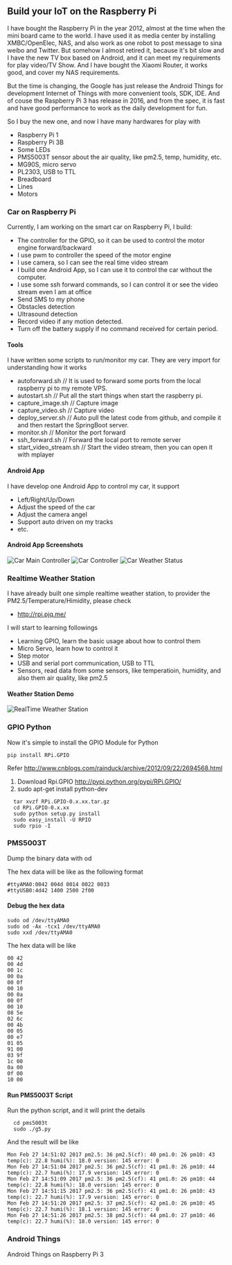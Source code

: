 ## Build your IoT on the Raspberry Pi

I have bought the Raspberry Pi in the year 2012, almost at the time when the mini board came to the world.
I have used it as media center by installing XMBC/OpenElec, NAS, and also work as one robot to post message to sina weibo and Twitter.
But somehow I almost retired it, because it's bit slow and I have the new TV box based on Android, and it can meet my requirements for play video/TV Show. 
And I have bought the Xiaomi Router, it works good, and cover my NAS requirements.

But the time is changing, the Google has just release the Android Things for development Internet of Things with more convenient tools, SDK, IDE.
And of couse the Raspberry Pi 3 has release in 2016, and from the spec, it is fast and have good performance to work as the daily development for fun.

So I buy the new one, and now I have many hardwares for play with
* Raspberry Pi 1
* Raspberry Pi 3B
* Some LEDs
* PMS5003T sensor about the air quality, like pm2.5, temp, humidity, etc.
* MG90S, micro servo
* PL2303, USB to TTL
* Breadboard
* Lines
* Motors

### Car on Raspberry Pi
Currently, I am working on the smart car on Raspberry Pi, I build:
* The controller for the GPIO, so it can be used to control the motor engine forward/backward
* I use pwm to controller the speed of the motor engine
* I use camera, so I can see the real time video stream
* I build one Android App, so I can use it to control the car without the computer.
* I use some ssh forward commands, so I can control it or see the video stream even I am at office 
* Send SMS to my phone
* Obstacles detection
* Ultrasound detection
* Record video if any motion detected.
* Turn off the battery supply if no command received for certain period.

#### Tools
I have written some scripts to run/monitor my car.
They are very import for understanding how it works

* autoforward.sh // It is used to forward some ports from the local raspberry pi to my remote VPS.
* autostart.sh  // Put all the start things when start the raspberry pi.
* capture_image.sh // Capture image
* capture_video.sh // Capture video
* deploy_server.sh // Auto pull the latest code from github, and compile it and then restart the SpringBoot server.
* monitor.sh // Monitor the port forward
* ssh_forward.sh // Forward the local port to remote server
* start_video_stream.sh // Start the video stream, then you can open it with mplayer

#### Android App
I have develop one Android App to control my car, it support
* Left/Right/Up/Down
* Adjust the speed of the car
* Adjust the camera angel
* Support auto driven on my tracks
* etc.

#### Android App Screenshots 
![Car Main Controller](./demo/Screenshot_car_controller_20180326-175149.png)
![Car Controller](./demo/Screenshot_menu_20180326-175154.png)
![Car Weather Status](./demo/Screenshot_pm25_20180326-175049.png)

### Realtime Weather Station
I have already built one simple realtime weather station, to provider the PM2.5/Temperature/Himidity, please check
* http://rpi.pjq.me/

I will start to learning followings
* Learning GPIO, learn the basic usage about how to control them
* Micro Servo, learn how to control it
* Step motor
* USB and serial port communication, USB to TTL
* Sensors, read data from some sensors, like temperatioin, humidity, and also them air quality, like pm2.5

#### Weather Station Demo
![RealTime Weather Station](./demo/weather_station.png)


### GPIO Python
Now it's simple to install the GPIO Module for Python
```
pip install RPi.GPIO
```
Refer http://www.cnblogs.com/rainduck/archive/2012/09/22/2694568.html

1. Download Rpi.GPIO http://pypi.python.org/pypi/RPi.GPIO/
2. sudo apt-get install python-dev

```
  tar xvzf RPi.GPIO-0.x.xx.tar.gz
  cd RPi.GPIO-0.x.xx
  sudo python setup.py install
  sudo easy_install -U RPIO
  sudo rpio -I
```


### PMS5003T
Dump the binary data with od

The hex data will be like as the following format
```
#ttyAMA0:0042 004d 0014 0022 0033
#ttyUSB0:4d42 1400 2500 2f00
```

#### Debug the hex data
```
sudo od /dev/ttyAMA0
sudo od -Ax -tcx1 /dev/ttyAMA0
sudo xxd /dev/ttyAMA0
```

The hex data will be like
```
00 42
00 4d
00 1c
00 0a
00 0f
00 10
00 0a
00 0f
00 10
08 5e
02 6c
00 4b
00 05
00 e7
01 05
91 00
03 9f
1c 00
0a 00
0f 00
10 00
```
#### Run PMS5003T Script

Run the python script, and it will print the details
```
  cd pms5003t
  sudo ./g5.py
```
And the result will be like
```
Mon Feb 27 14:51:02 2017 pm2.5: 36 pm2.5(cf): 40 pm1.0: 26 pm10: 43 temp(c): 22.8 humi(%): 18.0 version: 145 error: 0
Mon Feb 27 14:51:04 2017 pm2.5: 36 pm2.5(cf): 41 pm1.0: 26 pm10: 44 temp(c): 22.7 humi(%): 17.9 version: 145 error: 0
Mon Feb 27 14:51:09 2017 pm2.5: 36 pm2.5(cf): 41 pm1.0: 26 pm10: 44 temp(c): 22.8 humi(%): 18.0 version: 145 error: 0
Mon Feb 27 14:51:15 2017 pm2.5: 36 pm2.5(cf): 41 pm1.0: 26 pm10: 43 temp(c): 22.7 humi(%): 17.9 version: 145 error: 0
Mon Feb 27 14:51:20 2017 pm2.5: 37 pm2.5(cf): 42 pm1.0: 26 pm10: 45 temp(c): 22.7 humi(%): 18.1 version: 145 error: 0
Mon Feb 27 14:51:26 2017 pm2.5: 38 pm2.5(cf): 44 pm1.0: 27 pm10: 46 temp(c): 22.7 humi(%): 18.0 version: 145 error: 0
```

### Android Things
Android Things on Raspberry Pi 3
